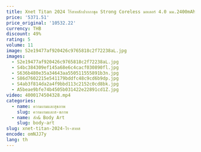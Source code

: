 ```yaml
---
title: Xnet Titan 2024 ไร้สายสักปากกาชุด Strong Coreless มอเตอร์ 4.0 มม.2400mAh แบตเตอรี่ 80pcs ผสมเข็มเข็ม
price: '5371.51'
price_original: '10532.22'
currency: THB
discount: 49%
rating: 5
volume: 11
image: S2e19477af920426c9765818c2f72238aL.jpg
images:
  - S2e19477af920426c9765818c2f72238aL.jpg
  - S4bc384309ef145a68e6c4cacf030890fl.jpg
  - S636b480e35a34643aa550511555891b3n.jpg
  - S86d7602215e541179bddfc48c9cd6b9dp.jpg
  - S4ab3f814da2a4f9bbd113c2152c0cd8bk.jpg
  - A5beae9bfe74b4505b031422e22891cd1Z.jpg
video: 4000174504328.mp4
categories:
  - name: ความงามและสุขภาพ
    slug: ความงามและส-ขภาพ
  - name: สัก& Body Art
    slug: body-art
slug: xnet-titan-2024-ไร-สายส
encode: omNJJ7y
lang: th
---
```

  